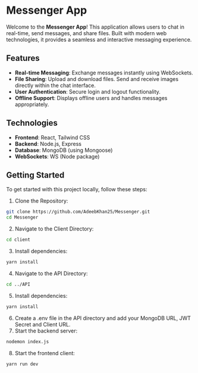 # Messenger App

Welcome to the **Messenger App**! This application allows users to chat in real-time, send messages, and share files. Built with modern web technologies, it provides a seamless and interactive messaging experience.

## Features

- **Real-time Messaging**: Exchange messages instantly using WebSockets.
- **File Sharing**: Upload and download files. Send and receive images directly within the chat interface.
- **User Authentication**: Secure login and logout functionality.
- **Offline Support**: Displays offline users and handles messages appropriately.

## Technologies

- **Frontend**: React, Tailwind CSS
- **Backend**: Node.js, Express
- **Database**: MongoDB (using Mongoose)
- **WebSockets**: WS (Node package)

## Getting Started

To get started with this project locally, follow these steps:

1. Clone the Repository:
```bash
git clone https://github.com/AdeebKhan25/Messenger.git
cd Messenger
```
2. Navigate to the Client Directory:
```bash
cd client
```
3. Install dependencies:
```bash
yarn install
```
4. Navigate to the API Directory:
```bash
cd ../API
```
5. Install dependencies:
```bash
yarn install
```
6. Create a .env file in the API directory and add your MongoDB URL, JWT Secret and Client URL.
7. Start the backend server:
```bash
nodemon index.js
```
8. Start the frontend client:
```bash
yarn run dev
```



